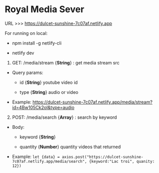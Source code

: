 # Royal Media Sever

URL >>> https://dulcet-sunshine-7c07af.netlify.app

For running on local:

- npm install -g netlify-cli

- netlify dev


1. GET: /media/stream {**String**} : get media stream src

- Query params:
  
  + id {**String**} youtube video id
  
  + type {**String**} audio or video

- Example: https://dulcet-sunshine-7c07af.netlify.app/media/stream?id=4Bw105Ck2oI&type=audio
  
2. POST: /media/search {**Array**} : search by keyword
  
- Body:
  
  + keyword {**String**} 
  
  + quantity {**Number**} quantity videos that returned
  
- Example: `let {data} = axios.post("https://dulcet-sunshine-7c07af.netlify.app/media/search", {keyword:"Lac troi", quanity: 12})`
